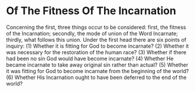 # Of The Fitness Of The Incarnation

Concerning the first, three things occur to be considered: first, the fitness of the Incarnation; secondly, the mode of union of the Word Incarnate; thirdly, what follows this union.  Under the first head there are six points of inquiry:
(1) Whether it is fitting for God to become incarnate?
(2) Whether it was necessary for the restoration of the human race?
(3) Whether if there had been no sin God would have become incarnate?
(4) Whether He became incarnate to take away original sin rather than actual?
(5) Whether it was fitting for God to become incarnate from the beginning of the world?
(6) Whether His Incarnation ought to have been deferred to the end of the world?